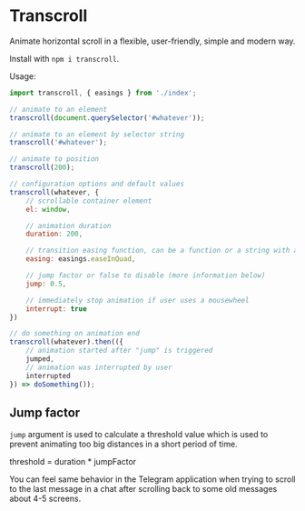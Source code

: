 # Transcroll

Animate horizontal scroll in a flexible, user-friendly, simple and modern way.

Install with `npm i transcroll`.

Usage:

```javascript
import transcroll, { easings } from './index';

// animate to an element
transcroll(document.querySelector('#whatever'));

// animate to an element by selector string
transcroll('#whatever');

// animate to position
transcroll(200);

// configuration options and default values
transcroll(whatever, {
	// scrollable container element
	el: window,

	// animation duration
	duration: 200,

	// transition easing function, can be a function or a string with an easings object key
	easing: easings.easeInQuad,

	// jump factor or false to disable (more information below)
	jump: 0.5,

	// immediately stop animation if user uses a mousewheel
	interrupt: true
})

// do something on animation end
transcroll(whatever).then(({
	// animation started after "jump" is triggered
	jumped,
	// animation was interrupted by user
	interrupted
}) => doSomething());
```

## Jump factor

`jump` argument is used to calculate a threshold value which is used to prevent animating too big distances in a
short period of time.

threshold = duration * jumpFactor

You can feel same behavior in the Telegram application when trying to scroll to the last message in a chat after
scrolling back to some old messages about 4-5 screens.
